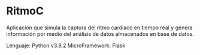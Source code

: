 # RitmoC
Aplicación que simula la captura del ritmo cardiaco en tiempo real y genera información por medio 
del análisis de datos almacenados en base de datos.

Lenguaje: Python v3.8.2
MicroFramework: Flask
